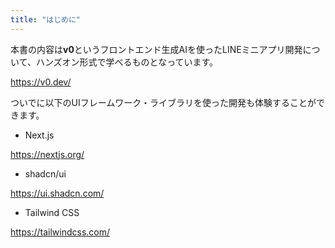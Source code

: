 ```yaml
---
title: "はじめに"
---
```


本書の内容は**v0**というフロントエンド生成AIを使ったLINEミニアプリ開発について、ハンズオン形式で学べるものとなっています。

https://v0.dev/

ついでに以下のUIフレームワーク・ライブラリを使った開発も体験することができます。

- Next.js

https://nextjs.org/

- shadcn/ui

https://ui.shadcn.com/

- Tailwind CSS

https://tailwindcss.com/
